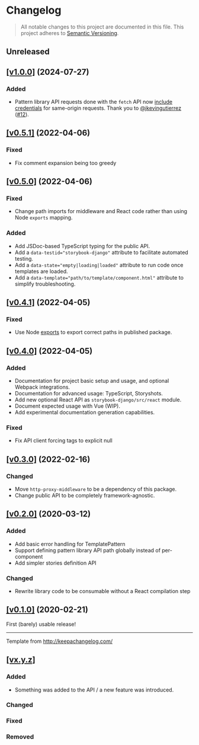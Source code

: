 # Changelog

> All notable changes to this project are documented in this file. This project adheres to [Semantic Versioning](https://semver.org/spec/v2.0.0.html).

## Unreleased

## [[v1.0.0]](https://github.com/torchbox/storybook-django/releases/tag/v1.0.0) (2024-07-27)

### Added

- Pattern library API requests done with the `fetch` API now [include credentials](https://developer.mozilla.org/en-US/docs/Web/API/Fetch_API/Using_Fetch#including_credentials) for same-origin requests. Thank you to [@jkevingutierrez](https://github.com/jkevingutierrez) ([#12](https://github.com/torchbox/storybook-django/pull/12)).

## [[v0.5.1]](https://github.com/torchbox/storybook-django/releases/tag/v0.5.1) (2022-04-06)

### Fixed

- Fix comment expansion being too greedy

## [[v0.5.0]](https://github.com/torchbox/storybook-django/releases/tag/v0.5.0) (2022-04-06)

### Fixed

- Change path imports for middleware and React code rather than using Node `exports` mapping.

### Added

- Add JSDoc-based TypeScript typing for the public API.
- Add a `data-testid="storybook-django"` attribute to facilitate automated testing.
- Add a `data-state="empty|loading|loaded"` attribute to run code once templates are loaded.
- Add a `data-template="path/to/template/component.html"` attribute to simplify troubleshooting.

## [[v0.4.1]](https://github.com/torchbox/storybook-django/releases/tag/v0.4.1) (2022-04-05)

### Fixed

- Use Node [exports](https://nodejs.org/api/packages.html#subpath-exports) to export correct paths in published package.

## [[v0.4.0]](https://github.com/torchbox/storybook-django/releases/tag/v0.4.0) (2022-04-05)

### Added

- Documentation for project basic setup and usage, and optional Webpack integrations.
- Documentation for advanced usage: TypeScript, Storyshots.
- Add new optional React API as `storybook-django/src/react` module.
- Document expected usage with Vue (WIP).
- Add experimental documentation generation capabilities.

### Fixed

- Fix API client forcing tags to explicit null

## [[v0.3.0]](https://github.com/torchbox/storybook-django/releases/tag/v0.3.0) (2022-02-16)

### Changed

- Move `http-proxy-middleware` to be a dependency of this package.
- Change public API to be completely framework-agnostic.

## [[v0.2.0]](https://github.com/torchbox/storybook-django/releases/tag/v0.2.0) (2020-03-12)

### Added

- Add basic error handling for TemplatePattern
- Support defining pattern library API path globally instead of per-component
- Add simpler stories definition API

### Changed

- Rewrite library code to be consumable without a React compilation step

## [[v0.1.0]](https://github.com/torchbox/storybook-django/releases/tag/v0.1.0) (2020-02-21)

First (barely) usable release!

---

Template from http://keepachangelog.com/

## [[vx.y.z]](https://github.com/torchbox/storybook-django/releases/tag/vx.y.z)

### Added

- Something was added to the API / a new feature was introduced.

### Changed

### Fixed

### Removed
